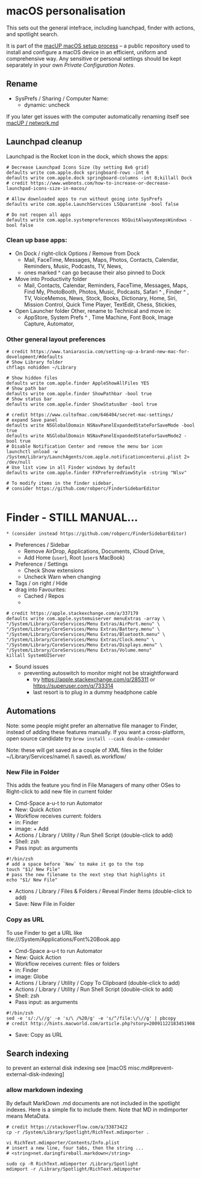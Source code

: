# macOS personalisation

This sets out the general intefrace, including luanchpad, finder with actions, and spotlight search. 

It is part of the [macUP macOS setup process](https://github.com/artmg/macUP/) – a public repository 
used to install and configure a macOS device in an efficient, uniform and comprehensive way. Any sensitive or personal settings should be kept separately in your own *Private Configuration Notes*.


## Rename

* SysPrefs / Sharing / Computer Name:
    * dynamic: uncheck

If you later get issues with the computer automatically renaming itself see [macUP / network.md](https://github.com/artmg/macUP/blob/master/network.md)


## Launchpad cleanup

Launchpad is the Rocket Icon in the dock, which shows the apps:

```
# Decrease Launchpad Icons Size (by setting 8x6 grid)
defaults write com.apple.dock springboard-rows -int 6
defaults write com.apple.dock springboard-columns -int 8;killall Dock
# credit https://www.webnots.com/how-to-increase-or-decrease-launchpad-icons-size-in-macos/

# Allow downloaded apps to run without going into SysPrefs
defaults write com.apple.LaunchServices LSQuarantine -bool false

# Do not reopen all apps
defaults write com.apple.systempreferences NSQuitAlwaysKeepsWindows -bool false

```

### Clean up base apps:

* On Dock / right-click Options / Remove from Dock
	* Mail, FaceTime, Messages, Maps, Photos, Contacts, Calendar, Reminders, Music, Podcasts, TV, News, 
	* ones marked ^ can go because their also pinned to Dock
* Move into Productivity folder
	* Mail, Contacts, Calendar, Reminders, FaceTime, Messages, Maps, Find My, PhotoBooth, Photos, Music, Podcasts,  Safari ^ , Finder ^ , TV, VoiceMemos, News, Stock, Books, Dictionary, Home, Siri, Mission Control, Quick Time Player, TextEdit, Chess, Stickies, 
* Open Launcher folder Other, rename to Technical and move in: 
	* AppStore, System Prefs ^ , Time Machine, Font Book, Image Capture, Automator, 

### Other general layout preferences


```
# credit https://www.taniarascia.com/setting-up-a-brand-new-mac-for-development/#defaults
# Show Library folder
chflags nohidden ~/Library

# Show hidden files
defaults write com.apple.finder AppleShowAllFiles YES
# Show path bar
defaults write com.apple.finder ShowPathbar -bool true
# Show status bar
defaults write com.apple.finder ShowStatusBar -bool true

# credit https://www.cultofmac.com/646404/secret-mac-settings/
# expand Save panel
defaults write NSGlobalDomain NSNavPanelExpandedStateForSaveMode -bool true
defaults write NSGlobalDomain NSNavPanelExpandedStateForSaveMode2 -bool true
# Disable Notification Center and remove the menu bar icon
launchctl unload -w /System/Library/LaunchAgents/com.apple.notificationcenterui.plist 2> /dev/null
# Use list view in all Finder windows by default
defaults write com.apple.finder FXPreferredViewStyle -string "Nlsv"

# To modify items in the finder sidebar, 
# consider https://github.com/robperc/FinderSidebarEditor


```
# Finder - STILL MANUAL...
	* (consider instead https://github.com/robperc/FinderSidebarEditor)
* Preferences / Sidebar
	* Remove AirDrop, Applications, Documents, iCloud Drive, 
	* Add Home (`user`), Root (`user`s MacBook) 
* Preference / Settings
	* Check Show extensions
	* Uncheck Warn when changing
* Tags / on right / Hide
* drag into Favourites:
	* Cached / Repos
	* 

```
# credit https://apple.stackexchange.com/a/337179
defaults write com.apple.systemuiserver menuExtras -array \
"/System/Library/CoreServices/Menu Extras/AirPort.menu" \
"/System/Library/CoreServices/Menu Extras/Battery.menu" \
"/System/Library/CoreServices/Menu Extras/Bluetooth.menu" \
"/System/Library/CoreServices/Menu Extras/Clock.menu" \
"/System/Library/CoreServices/Menu Extras/Displays.menu" \
"/System/Library/CoreServices/Menu Extras/Volume.menu"
killall SystemUIServer
```

* Sound issues
	* preventing autoswitch to monitor might not be straightforward
		* try https://apple.stackexchange.com/q/285311 or https://superuser.com/q/733314 
		* last resort is to plug in a dummy headphone cable



## Automations


Note: some people might prefer an alternative file manager to Finder, 
instead of adding these features manually. 
If you want a cross-platform, open source candidate try 
`brew install --cask double-commander`

Note: these will get saved as a couple of XML files in the folder ~/Library/Services/name\ I\ saved\ as.workflow/


### New File in Folder

This adds the feature you find in File Managers of many other OSes 
to Right-click to add new file in current folder

* Cmd-Space a-u-t to run Automator
* New: Quick Action
* Workflow receives current: folders
* in: Finder
* image: + Add
* Actions / Library / Utility / Run Shell Script (double-click to add)
* Shell: zsh
* Pass input: as arguments

```
#!/bin/zsh
# add a space before `New` to make it go to the top
touch "$1/ New File"
# pass the new filename to the next step that highlights it
echo "$1/ New File"
```

* Actions / Library / Files & Folders / Reveal Finder Items (double-click to add)
* Save: New File in Folder


### Copy as URL

To use Finder to get a URL like file:///System/Applications/Font%20Book.app

* Cmd-Space a-u-t to run Automator
* New: Quick Action
* Workflow receives current: files or folders
* in: Finder
* image: Globe
* Actions / Library / Utility / Copy To Clipboard (double-click to add)
* Actions / Library / Utility / Run Shell Script (double-click to add)
* Shell: zsh
* Pass input: as arguments

```
#!/bin/zsh
sed -e 's/:/\//g' -e 's/\ /%20/g' -e 's/^/file:\/\//g' | pbcopy
# credit http://hints.macworld.com/article.php?story=20091122183451908
```

* Save: Copy as URL



## Search indexing

to prevent an external disk indexing see
[macOS misc.md#prevent-external-disk-indexing]

### allow markdown indexing

By default MarkDown .md documents are not included in the spotlight indexes. 
Here is a simple fix to include them. Note that MD in mdimporter means MetaData. 

```
# credit https://stackoverflow.com/a/33873422
cp -r /System/Library/Spotlight/RichText.mdimporter .

vi RichText.mdimporter/Contents/Info.plist
# insert a new line, four tabs, then the string ...
# <string>net.daringfireball.markdown</string>

sudo cp -R RichText.mdimporter /Library/Spotlight
mdimport -r /Library/Spotlight/RichText.mdimporter
```


